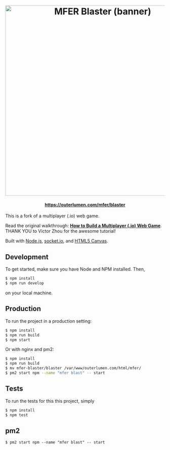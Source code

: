 <h1 align="center">
    <img alt="MFER Blaster (banner)" title="MFER Blaster" src="https://outerlumen.com/mfer/mfer-blaster-logo.png" width="600"> <br />
</h1>
<h4 align="center">
  <a href="https://outerlumen.com/mfer/blaster/">https://outerlumen.com/mfer/blaster</a>
</h4>

This is a fork of a multiplayer (.io) web game.

Read the original walkthrough: [**How to Build a Multiplayer (.io) Web Game**](https://victorzhou.com/blog/build-an-io-game-part-1/). THANK YOU to Victor Zhou for the awesome tutorial!

Built with [Node.js](https://nodejs.org/), [socket.io](https://socket.io/), and [HTML5 Canvas](https://developer.mozilla.org/en-US/docs/Web/API/Canvas_API).

## Development

To get started, make sure you have Node and NPM installed. Then,

```bash
$ npm install
$ npm run develop
```

on your local machine.


## Production

To run the project in a production setting:

```bash
$ npm install
$ npm run build
$ npm start
```

Or with nginx and pm2:

```bash
$ npm install
$ npm run build
$ mv mfer-blaster/blaster /var/www/outerlumen.com/html/mfer/
$ pm2 start npm --name "mfer blast" -- start
```

## Tests

To run the tests for this this project, simply

```bash
$ npm install
$ npm test
```

## pm2

```
$ pm2 start npm --name "mfer blast" -- start
```
